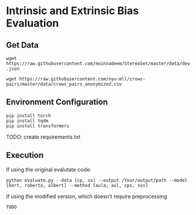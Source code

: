 # Intrinsic and Extrinsic Bias Evaluation

## Get Data
`wget https://raw.githubusercontent.com/moinnadeem/StereoSet/master/data/dev.json`

`wget https://raw.githubusercontent.com/nyu-mll/crows-pairs/master/data/crows_pairs_anonymized.csv`

## Environment Configuration
```
pip install torch
pip install tqdm
pip install transformers
```

TODO: create requirements.txt

## Execution

If using the original evalutate code:

`python evaluate.py --data [cp, ss] --output /Your/output/path --model [bert, roberta, albert] --method [aula, aul, cps, sss]`

If using the modified version, which doesn't require preprocessing

`TODO`